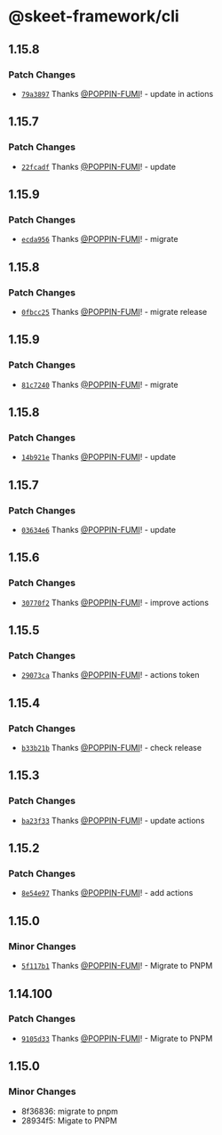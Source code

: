# @skeet-framework/cli

## 1.15.8

### Patch Changes

- [`79a3897`](https://github.com/elsoul/skeet/commit/79a38975bfbd893f75c3b5371e568714b3c9a730) Thanks [@POPPIN-FUMI](https://github.com/POPPIN-FUMI)! - update in actions

## 1.15.7

### Patch Changes

- [`22fcadf`](https://github.com/elsoul/skeet/commit/22fcadf0a34f922274652ff1b1a680f3f278dd66) Thanks [@POPPIN-FUMI](https://github.com/POPPIN-FUMI)! - update

## 1.15.9

### Patch Changes

- [`ecda956`](https://github.com/elsoul/skeet/commit/ecda956ff9fa437447207b40df5e021f42116788) Thanks [@POPPIN-FUMI](https://github.com/POPPIN-FUMI)! - migrate

## 1.15.8

### Patch Changes

- [`0fbcc25`](https://github.com/elsoul/skeet/commit/0fbcc2574c8703ae509d1c4a816549a39ed5c40c) Thanks [@POPPIN-FUMI](https://github.com/POPPIN-FUMI)! - migrate release

## 1.15.9

### Patch Changes

- [`81c7240`](https://github.com/elsoul/skeet/commit/81c7240ce49a39142865b12bd75e5cc5d3a68e8f) Thanks [@POPPIN-FUMI](https://github.com/POPPIN-FUMI)! - migrate

## 1.15.8

### Patch Changes

- [`14b921e`](https://github.com/elsoul/skeet/commit/14b921e1a3ab5239d8759793c04601eb4f6fbbc0) Thanks [@POPPIN-FUMI](https://github.com/POPPIN-FUMI)! - update

## 1.15.7

### Patch Changes

- [`03634e6`](https://github.com/elsoul/skeet/commit/03634e68cad9a6dd80aa0841165b8806da9d4bec) Thanks [@POPPIN-FUMI](https://github.com/POPPIN-FUMI)! - update

## 1.15.6

### Patch Changes

- [`30770f2`](https://github.com/elsoul/skeet/commit/30770f2104d026e69b0fcfc5fdd9b45ed06e4919) Thanks [@POPPIN-FUMI](https://github.com/POPPIN-FUMI)! - improve actions

## 1.15.5

### Patch Changes

- [`29073ca`](https://github.com/elsoul/skeet/commit/29073ca9ca839138f02587f75b3f3c3ec56db524) Thanks [@POPPIN-FUMI](https://github.com/POPPIN-FUMI)! - actions token

## 1.15.4

### Patch Changes

- [`b33b21b`](https://github.com/elsoul/skeet/commit/b33b21b852578d6c76130058aa04f7727b328d62) Thanks [@POPPIN-FUMI](https://github.com/POPPIN-FUMI)! - check release

## 1.15.3

### Patch Changes

- [`ba23f33`](https://github.com/elsoul/skeet/commit/ba23f33fc637f4e4de4651f3131e183537f263e1) Thanks [@POPPIN-FUMI](https://github.com/POPPIN-FUMI)! - update actions

## 1.15.2

### Patch Changes

- [`8e54e97`](https://github.com/elsoul/skeet/commit/8e54e9728417f4e0176edeebfbbbc83f5c23bd67) Thanks [@POPPIN-FUMI](https://github.com/POPPIN-FUMI)! - add actions

## 1.15.0

### Minor Changes

- [`5f117b1`](https://github.com/elsoul/skeet/commit/5f117b1c380530b1aa34e902c5db5eec83b17fd1) Thanks [@POPPIN-FUMI](https://github.com/POPPIN-FUMI)! - Migrate to PNPM

## 1.14.100

### Patch Changes

- [`9105d33`](https://github.com/elsoul/skeet/commit/9105d331bc40da590a94a0f72889b2fc64a734c3) Thanks [@POPPIN-FUMI](https://github.com/POPPIN-FUMI)! - Migrate to PNPM

## 1.15.0

### Minor Changes

- 8f36836: migrate to pnpm
- 28934f5: Migate to PNPM
